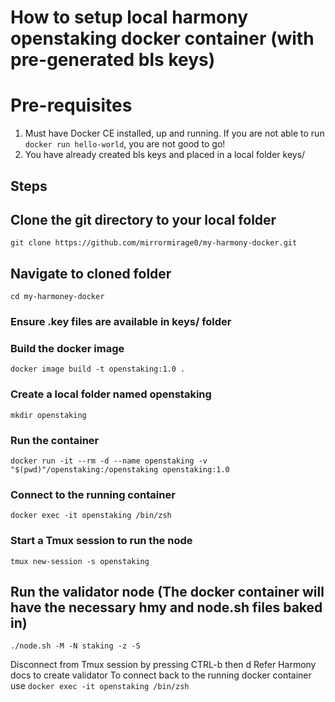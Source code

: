 # How to setup local harmony openstaking docker container (with pre-generated bls keys)

# Pre-requisites
1. Must have Docker CE installed, up and running. If you are not able to run `docker run hello-world`, you are not good to go!
2. You have already created bls keys and placed in a local folder keys/

## Steps

## Clone the git directory to your local folder
`git clone https://github.com/mirrormirage0/my-harmony-docker.git`

## Navigate to cloned folder
`cd my-harmoney-docker`

### Ensure .key files are available in keys/ folder

### Build the docker image
`docker image build -t openstaking:1.0 .`

### Create a local folder named openstaking 
`mkdir openstaking`

### Run the container
`docker run -it --rm -d --name openstaking -v "$(pwd)"/openstaking:/openstaking openstaking:1.0`

### Connect to the running container
`docker exec -it openstaking /bin/zsh`

### Start a Tmux session to run the node
`tmux new-session -s openstaking`

## Run the validator node (The docker container will have the necessary hmy and node.sh files baked in)
`./node.sh -M -N staking -z -S `

Disconnect from Tmux session by pressing CTRL-b then d
Refer Harmony docs to create validator
To connect back to the running docker container use 
`docker exec -it openstaking /bin/zsh`

